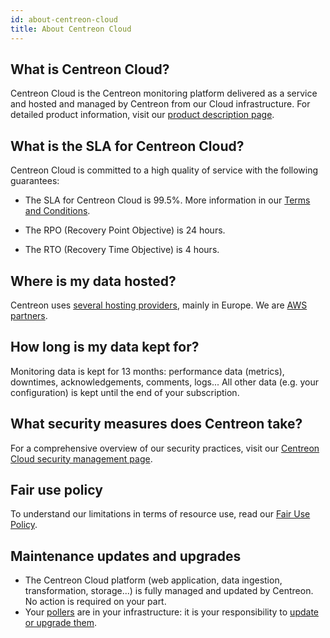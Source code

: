 ```yaml
---
id: about-centreon-cloud
title: About Centreon Cloud
---
```


## What is Centreon Cloud?

Centreon Cloud is the Centreon monitoring platform delivered as a service and hosted and managed by Centreon from our Cloud infrastructure. For detailed product information, visit our [product description page](https://www.centreon.com/centreon-cloud/).

## What is the SLA for Centreon Cloud?

Centreon Cloud is committed to a high quality of service with the following guarantees:

* The SLA for Centreon Cloud is 99.5%. More information in our [Terms and Conditions](https://www.centreon.com/legal/en/Cloud-Services-terms-ROW).

* The RPO (Recovery Point Objective) is 24 hours.

* The RTO (Recovery Time Objective) is 4 hours.

## Where is my data hosted?

Centreon uses [several hosting providers](../security/security.md#hosting-security), mainly in Europe. We are [AWS partners](https://www.centreon.com/partners/centreon-on-aws/).

## How long is my data kept for?

Monitoring data is kept for 13 months: performance data (metrics), downtimes, acknowledgements, comments, logs...
All other data (e.g. your configuration) is kept until the end of your subscription.

## What security measures does Centreon take?

For a comprehensive overview of our security practices, visit our [Centreon Cloud security management page](../security/security.md).

## Fair use policy

To understand our limitations in terms of resource use, read our [Fair Use Policy](https://www.centreon.com/legal/en/centreon-cloud-service-fair-use-policy).

## Maintenance updates and upgrades

* The Centreon Cloud platform (web application, data ingestion, transformation, storage...) is fully managed and updated by Centreon. No action is required on your part.
* Your [pollers](../resources/glossary.md#poller) are in your infrastructure: it is your responsibility to [update or upgrade them](../installation/poller-update-upgrade.md).
